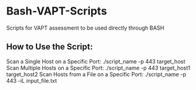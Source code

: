 # Bash-VAPT-Scripts
Scripts for VAPT assessment to be used directly through BASH

## How to Use the Script:

Scan a Single Host on a Specific Port: ./script_name -p 443 target_host
Scan Multiple Hosts on a Specific Port: ./script_name -p 443 target_host1 target_host2
Scan Hosts from a File on a Specific Port: ./script_name -p 443 -iL input_file.txt
